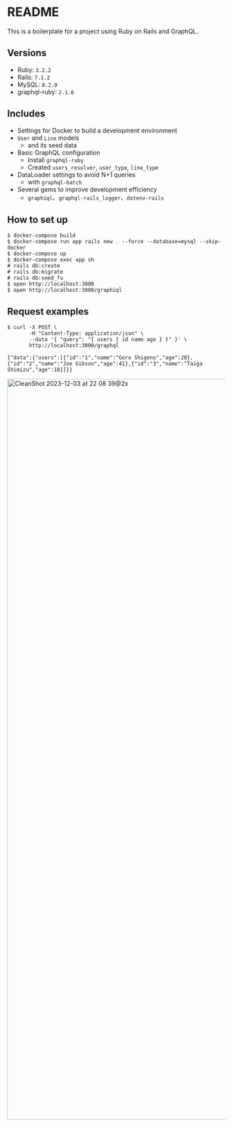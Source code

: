 # README

This is a boilerplate for a project using Ruby on Rails and GraphQL.

## Versions

- Ruby: `3.2.2`
- Rails: `7.1.2`
- MySQL: `8.2.0`
- graphql-ruby: `2.1.6`

## Includes
- Settings for Docker to build a development environment
- `User` and `Line` models
  - and its seed data
- Basic GraphQL configuration
  - Install `graphql-ruby`
  - Created `users_resolver`, `user_type`, `line_type`
- DataLoader settings to avoid N+1 queries
  - with `graphql-batch`
- Several gems to improve development efficiency
  - `graphiql`、`graphql-rails_logger`、`dotenv-rails`

## How to set up

```
$ docker-compose build
$ docker-compose run app rails new . --force --database=mysql --skip-docker
$ docker-compose up
$ docker-compose exec app sh
# rails db:create
# rails db:migrate
# rails db:seed_fu
$ open http://localhost:3000
$ open http://localhost:3000/graphiql
```

## Request examples

```shell
$ curl -X POST \
       -H "Content-Type: application/json" \
       --data '{ "query": "{ users { id name age } }" }' \
       http://localhost:3000/graphql

{"data":{"users":[{"id":"1","name":"Goro Shigeno","age":20},{"id":"2","name":"Joe Gibson","age":41},{"id":"3","name":"Taiga Shimizu","age":18}]}}
```
<img width="1710" alt="CleanShot 2023-12-03 at 22 08 39@2x" src="https://github.com/nyshk97/graphrails_template/assets/38527299/b89abe03-0ac9-4136-8875-ddf131af41c7">
